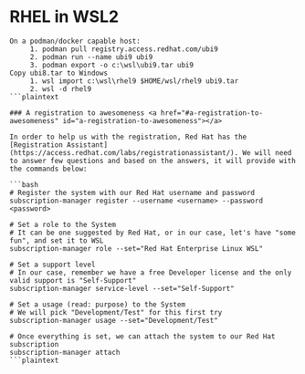 # RHEL in WSL2

```plaintext
On a podman/docker capable host:
     1. podman pull registry.access.redhat.com/ubi9
     2. podman run --name ubi9 ubi9
     3. podman export -o c:\wsl\ubi9.tar ubi9
Copy ubi8.tar to Windows
     1. wsl import c:\wsl\rhel9 $HOME/wsl/rhel9 ubi9.tar
     2. wsl -d rhel9
```plaintext

### A registration to awesomeness <a href="#a-registration-to-awesomeness" id="a-registration-to-awesomeness"></a>

In order to help us with the registration, Red Hat has the [Registration Assistant](https://access.redhat.com/labs/registrationassistant/). We will need to answer few questions and based on the answers, it will provide with the commands below:

```bash
# Register the system with our Red Hat username and password
subscription-manager register --username <username> --password <password>

# Set a role to the System
# It can be one suggested by Red Hat, or in our case, let's have "some fun", and set it to WSL
subscription-manager role --set="Red Hat Enterprise Linux WSL"

# Set a support level
# In our case, remember we have a free Developer license and the only valid support is "Self-Support"
subscription-manager service-level --set="Self-Support"

# Set a usage (read: purpose) to the System
# We will pick "Development/Test" for this first try
subscription-manager usage --set="Development/Test"

# Once everything is set, we can attach the system to our Red Hat subscription
subscription-manager attach
```plaintext
